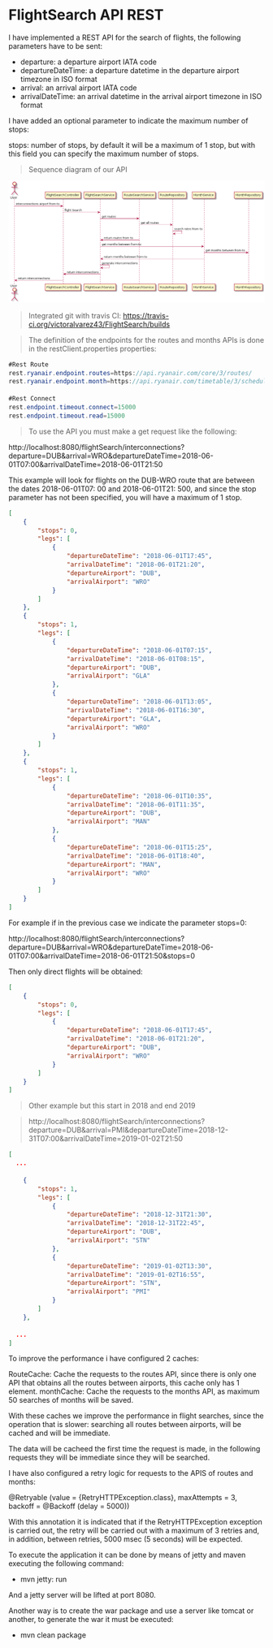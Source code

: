 # FlightSearch API REST


> 
 I have implemented a REST API for the search of flights, the following parameters have to be sent:
 > 
-	departure: a departure airport IATA code
-	departureDateTime: a departure datetime in the departure airport timezone in ISO format
-	arrival: an arrival airport IATA code
-	arrivalDateTime: an arrival datetime in the arrival airport timezone in ISO format

> 
I have added an optional parameter to indicate the maximum number of stops:

> 
stops: number of stops, by default it will be a maximum of 1 stop, but with this field you can specify the maximum number of stops.
> 

> Sequence diagram of our API

![Sequence diagram](https://raw.githubusercontent.com/victoralvarez43/FlightSearch/master/diagrams/secuenceImg.png)


> Integrated git with travis CI: https://travis-ci.org/victoralvarez43/FlightSearch/builds
>

> The definition of the endpoints for the routes and months APIs is done in the restClient.properties properties:

```java
#Rest Route
rest.ryanair.endpoint.routes=https://api.ryanair.com/core/3/routes/
rest.ryanair.endpoint.month=https://api.ryanair.com/timetable/3/schedules/{airportFrom}/{airportTo}/years/{year}/months/{month}

#Rest Connect
rest.endpoint.timeout.connect=15000
rest.endpoint.timeout.read=15000
```

> To use the API you must make a get request like the following:

>
http://localhost:8080/flightSearch/interconnections?departure=DUB&arrival=WRO&departureDateTime=2018-06-01T07:00&arrivalDateTime=2018-06-01T21:50

>
This example will look for flights on the DUB-WRO route that are between the dates 2018-06-01T07: 00 and 2018-06-01T21: 500, and since the stop parameter has not been specified, you will have a maximum of 1 stop.

```json
[
    {
        "stops": 0,
        "legs": [
            {
                "departureDateTime": "2018-06-01T17:45",
                "arrivalDateTime": "2018-06-01T21:20",
                "departureAirport": "DUB",
                "arrivalAirport": "WRO"
            }
        ]
    },
    {
        "stops": 1,
        "legs": [
            {
                "departureDateTime": "2018-06-01T07:15",
                "arrivalDateTime": "2018-06-01T08:15",
                "departureAirport": "DUB",
                "arrivalAirport": "GLA"
            },
            {
                "departureDateTime": "2018-06-01T13:05",
                "arrivalDateTime": "2018-06-01T16:30",
                "departureAirport": "GLA",
                "arrivalAirport": "WRO"
            }
        ]
    },
    {
        "stops": 1,
        "legs": [
            {
                "departureDateTime": "2018-06-01T10:35",
                "arrivalDateTime": "2018-06-01T11:35",
                "departureAirport": "DUB",
                "arrivalAirport": "MAN"
            },
            {
                "departureDateTime": "2018-06-01T15:25",
                "arrivalDateTime": "2018-06-01T18:40",
                "departureAirport": "MAN",
                "arrivalAirport": "WRO"
            }
        ]
    }
]
```


>
For example if in the previous case we indicate the parameter stops=0:

>
http://localhost:8080/flightSearch/interconnections?departure=DUB&arrival=WRO&departureDateTime=2018-06-01T07:00&arrivalDateTime=2018-06-01T21:50&stops=0

>
Then only direct flights will be obtained:

>

```json
[
    {
        "stops": 0,
        "legs": [
            {
                "departureDateTime": "2018-06-01T17:45",
                "arrivalDateTime": "2018-06-01T21:20",
                "departureAirport": "DUB",
                "arrivalAirport": "WRO"
            }
        ]
    }
]
```

> Other example but this start in 2018 and end 2019

> http://localhost:8080/flightSearch/interconnections?departure=DUB&arrival=PMI&departureDateTime=2018-12-31T07:00&arrivalDateTime=2019-01-02T21:50

```json
[
  ...
  
    {
        "stops": 1,
        "legs": [
            {
                "departureDateTime": "2018-12-31T21:30",
                "arrivalDateTime": "2018-12-31T22:45",
                "departureAirport": "DUB",
                "arrivalAirport": "STN"
            },
            {
                "departureDateTime": "2019-01-02T13:30",
                "arrivalDateTime": "2019-01-02T16:55",
                "departureAirport": "STN",
                "arrivalAirport": "PMI"
            }
        ]
    },
    
  ...
]
```

>
To improve the performance i have configured 2 caches:

>
RouteCache: Cache the requests to the routes API, since there is only one API that obtains all the routes between airports, this cache only has 1 element.
monthCache: Cache the requests to the months API, as maximum 50 searches of months will be saved.

>
With these caches we improve the performance in flight searches, since the operation that is slower: searching all routes between airports, will be cached and will be immediate.

>
The data will be cacheed the first time the request is made, in the following requests they will be immediate since they will be searched.

>
I have also configured a retry logic for requests to the APIS of routes and months:

>
@Retryable (value = {RetryHTTPException.class}, maxAttempts = 3, backoff = @Backoff (delay = 5000))

>
With this annotation it is indicated that if the RetryHTTPException exception is carried out, the retry will be carried out with a maximum of 3 retries and, in addition, between retries, 5000 msec (5 seconds) will be expected.

>
To execute the application it can be done by means of jetty and maven executing the following command:

>
- mvn jetty: run

>
And a jetty server will be lifted at port 8080.

>
Another way is to create the war package and use a server like tomcat or another, to generate the war it must be executed:

>
- mvn clean package